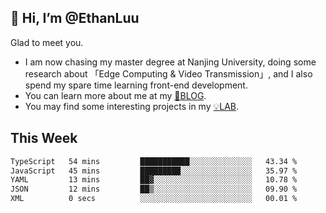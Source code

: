 ## 👋 Hi, I’m @EthanLuu

Glad to meet you.

- I am now chasing my master degree at Nanjing University, doing some research about 「Edge Computing & Video Transmission」, and I also spend my spare time learning front-end development.
- You can learn more about me at my [📝BLOG](https://blog.ethanloo.cn).
- You may find some interesting projects in my [💡LAB](https://lab.ethanloo.cn).

## This Week
<!--START_SECTION:waka-->

```txt
TypeScript   54 mins         ███████████░░░░░░░░░░░░░░   43.34 %
JavaScript   45 mins         █████████░░░░░░░░░░░░░░░░   35.97 %
YAML         13 mins         ██▓░░░░░░░░░░░░░░░░░░░░░░   10.78 %
JSON         12 mins         ██▒░░░░░░░░░░░░░░░░░░░░░░   09.90 %
XML          0 secs          ░░░░░░░░░░░░░░░░░░░░░░░░░   00.01 %
```

<!--END_SECTION:waka-->
